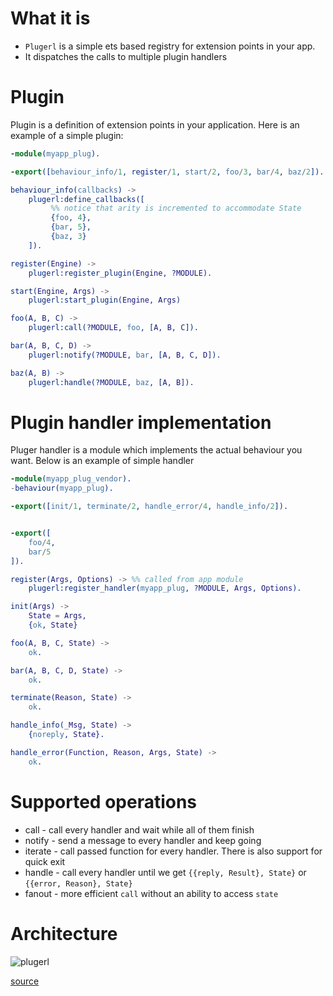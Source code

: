# What it is

- `Plugerl` is a simple ets based registry for extension points in your app.
- It dispatches the calls to multiple plugin handlers

# Plugin

Plugin is a definition of extension points in your application.
Here is an example of a simple plugin:

```erlang
-module(myapp_plug).

-export([behaviour_info/1, register/1, start/2, foo/3, bar/4, baz/2]).

behaviour_info(callbacks) ->
    plugerl:define_callbacks([
         %% notice that arity is incremented to accommodate State
         {foo, 4},
         {bar, 5},
         {baz, 3}
    ]).

register(Engine) ->
    plugerl:register_plugin(Engine, ?MODULE).

start(Engine, Args) ->
    plugerl:start_plugin(Engine, Args)

foo(A, B, C) ->
    plugerl:call(?MODULE, foo, [A, B, C]).

bar(A, B, C, D) ->
    plugerl:notify(?MODULE, bar, [A, B, C, D]).

baz(A, B) ->
    plugerl:handle(?MODULE, baz, [A, B]).

```

# Plugin handler implementation

Pluger handler is a module which implements the actual behaviour you want.
Below is an example of simple handler

```erlang
-module(myapp_plug_vendor).
-behaviour(myapp_plug).

-export([init/1, terminate/2, handle_error/4, handle_info/2]).


-export([
    foo/4,
    bar/5
]).

register(Args, Options) -> %% called from app module
    plugerl:register_handler(myapp_plug, ?MODULE, Args, Options).

init(Args) ->
    State = Args,
    {ok, State}

foo(A, B, C, State) ->
    ok.

bar(A, B, C, D, State) ->
    ok.

terminate(Reason, State) ->
    ok.

handle_info(_Msg, State) ->
    {noreply, State}.

handle_error(Function, Reason, Args, State) ->
    ok.
```

# Supported operations

- call - call every handler and wait while all of them finish
- notify - send a message to every handler and keep going
- iterate - call passed function for every handler. There is also support for quick exit
- handle - call every handler until we get `{{reply, Result}, State}` or `{{error, Reason}, State}`
- fanout - more efficient `call` without an ability to access `state`

# Architecture

![plugerl](https://cloud.githubusercontent.com/assets/9804420/6623984/ac9b8472-c8a3-11e4-9632-235cb495839b.jpg)

[source](https://github.com/iilyak/plugerl/wiki/architecture.uml)
